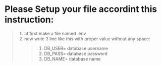 # Please Setup your file accordint this instruction:

> 1. at first make a file named .env
> 2. now write 3 line like this with proper value without any space:
>    > 1. DB_USER= database username
>    > 2. DB_PASS= database password
>    > 3. DB_NAME= database name
